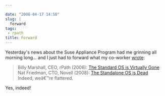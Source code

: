 ```yaml
---

date: "2008-04-17 14:50"
slug: |
  forward
tags:
 - rpath
title: Forward
---
```


Yesterday's news about the Suse Appliance Program had me grinning all
morning long... and I just had to forward what my co-worker
[wrote](http://www.smerpology.org/sprocket/article/1233/imitation):

> Billy Marshall, CEO, rPath (2006): [The Standard OS is Virtually
> Gone](http://billyonopensource.blogspot.com/2006/10/standard-os-is-virtually-gone.html)
> Nat Friedman, CTO, Novell (2008): [The Standalone OS is
> Dead](http://www.internetnews.com/dev-news/article.php/3741476/Novell+The+Standalone+OS+is+Dead.htm)
> Indeed, weâ€™re flattered.

Yes, indeed!
